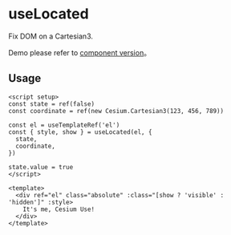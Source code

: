 # useLocated

Fix DOM on a Cartesian3.

Demo please refer to [component version](/components/Located.md)。

## Usage

```vue
<script setup>
const state = ref(false)
const coordinate = ref(new Cesium.Cartesian3(123, 456, 789))

const el = useTemplateRef('el')
const { style, show } = useLocated(el, {
  state,
  coordinate,
})

state.value = true
</script>

<template>
  <div ref="el" class="absolute" :class="[show ? 'visible' : 'hidden']" :style>
    It's me, Cesium Use!
  </div>
</template>
```
